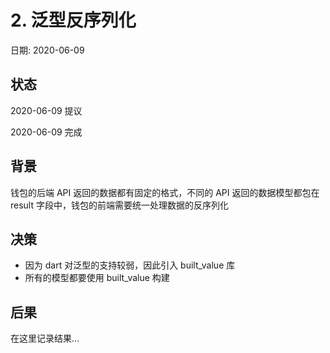 # 2. 泛型反序列化

日期: 2020-06-09

## 状态

2020-06-09 提议

2020-06-09 完成

## 背景

钱包的后端 API 返回的数据都有固定的格式，不同的 API 返回的数据模型都包在 result 字段中，钱包的前端需要统一处理数据的反序列化

## 决策

- 因为 dart 对泛型的支持较弱，因此引入 built_value 库
- 所有的模型都要使用 built_value 构建

## 后果

在这里记录结果...
